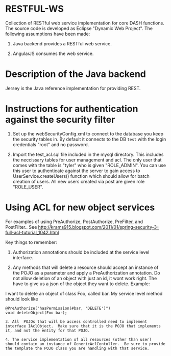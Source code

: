 RESTFUL-WS
==========

Collection of RESTful web service implementation for core DASH functions. The source code is developed as Eclipse "Dynamic Web Project". The following assumptions have been made:

1. Java backend provides a RESTful web service.

2. AngularJS consumes the web service.

Description of the Java backend
================================

Jersey is the Java reference implementation for providing REST.


Instructions for authentication against the security filter
===========================================================

1. Set up the webSecurityConfig.xml to connect to the database you keep the security tables in.  By default it connects to the DB `test` with the login credentials "root" and no password.

2. Import the test_acl.sql file included in the mysql directory.  This includes the neccissary tables for user management and acl.  The only user that comes with the table is "tyler" who is given "ROLE_ADMIN".  You can use this user to authenticate against the server to gain access to UserService.createUsers() function which should allow for batch creation of users.  All new users created via post are given role "ROLE_USER".

Using ACL for new object services
=================================

For examples of using PreAuthorize, PostAuthorize, PreFilter, and PostFilter..
See http://krams915.blogspot.com/2011/01/spring-security-3-full-acl-tutorial_1042.html

Key things to remember:
1. Authorization annotations should be included at the service level interface.

2. Any methods that will delete a resource should accept an instance of the POJO as a parameter and apply a PreAuthorization annotation. Do not allow deletion of an object with just an id, it wont work right.  The have to give us a json of the object they want to delete. Example:

I want to delete an object of class Foo, called bar.
My service level method should look like

```
@PreAuthorize("hasPermission(#bar, 'DELETE')")
void deleteObject(Foo bar);

3. All  POJOs that will be access controlled need to implement interface IAclObject.  Make sure that it is the POJO that implements it, and not the entity for that POJO.

4. The service implementation of all resources (other than user) should contain an instance of GenericAclContoller.  Be sure to provide the template the POJO class you are handling with that service.

